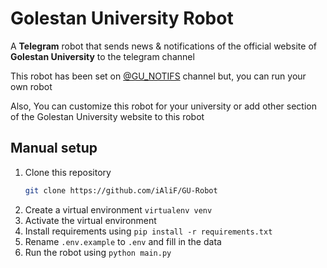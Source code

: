 # Golestan University Robot

A **Telegram** robot that sends news & notifications of the official website of **Golestan University** to the telegram
channel

This robot has been set on [@GU_NOTIFS](https://t.me/GU_NOTIFS) channel but, you can run your own robot

Also, You can customize this robot for your university or add other section of the Golestan University website to this
robot

## Manual setup

1. Clone this repository
   ```bash
   git clone https://github.com/iAliF/GU-Robot
   ```
2. Create a virtual environment `virtualenv venv`
3. Activate the virtual environment
4. Install requirements using `pip install -r requirements.txt`
5. Rename `.env.example` to `.env` and fill in the data
6. Run the robot using `python main.py`